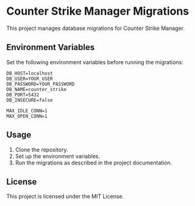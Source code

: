 # Counter Strike Manager Migrations

This project manages database migrations for Counter Strike Manager.

## Environment Variables

Set the following environment variables before running the migrations:

```env
DB_HOST=localhost
DB_USER=YOUR_USER
DB_PASSWORD=YOUR_PASSWORD
DB_NAME=counter_strike
DB_PORT=5432
DB_INSECURE=false

MAX_IDLE_CONN=1
MAX_OPEN_CONN=1
```

## Usage

1. Clone the repository.
2. Set up the environment variables.
3. Run the migrations as described in the project documentation.

## License

This project is licensed under the MIT License.